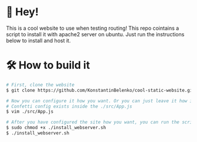 # 👋 Hey!
This is a cool website to use when testing routing! This repo cointains a script to install it with apache2 server on ubuntu.
Just run the instructions below to install and host it.

# 🛠 How to build it
```bash
# First, clone the website
$ git clone https://github.com/KonstantinBelenko/cool-static-website.git && cd cool-static-website

# Now you can configure it how you want. Or you can just leave it how it is.
# Confetti config exists inside the ./src/App.js
$ vim ./src/App.js

# After you have configured the site how you want, you can run the script.
$ sudo chmod +x ./install_webserver.sh
$ ./install_webserver.sh
```